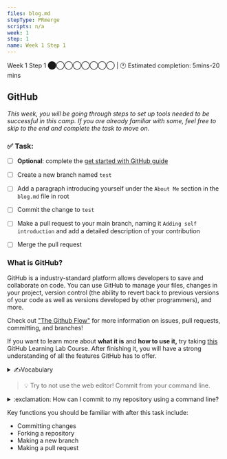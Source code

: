 ```yaml
---
files: blog.md
stepType: PRmerge
scripts: n/a
week: 1
step: 1
name: Week 1 Step 1
---
```

Week 1 Step 1 ⬤◯◯◯◯◯◯◯ | 🕐 Estimated completion: 5mins-20 mins

## GitHub
*This week, you will be going through steps to set up tools needed to be successful in this camp. If you are already familiar with some, feel free to skip to the end and complete the task to move on.*

### ✅  Task:

- [ ]  **Optional**: complete the [get started with GitHub guide](https://guides.github.com/activities/hello-world/)
- [ ]  Create a new branch named `test`
- [ ]  Add a paragraph introducing yourself under the `About Me` section in the `blog.md` file in root
- [ ]  Commit the change to `test`
- [ ]  Make a pull request to your main branch, naming it `Adding self introduction` and add a detailed description of your contribution
- [ ]  Merge the pull request


### What is GitHub?
GitHub is a industry-standard platform allows developers to save and collaborate on code. You can use GitHub to manage your files, changes in your project, version control (the ability to revert back to previous versions of your code as well as versions developed by other programmers), and more.


Check out <a href="https://guides.github.com/introduction/flow/">"The Github Flow"</a> for more information on issues, pull requests, committing, and branches!

If you want to learn more about <b>what it is</b> and <b>how to use it,</b> try taking <a href='https://lab.github.com/githubtraining/introduction-to-github'>this</a> GitHub Learning Lab Course. After finishing it, you will have a strong understanding of all the features GitHub has to offer.

<details>
<summary>✍️Vocabulary</summary>

#### Repositories
Repositories (or repos) are essentially **folders where you can store files of code.** The repo of our camp was duplicated into your account when you clicked "Create Template" so that you can commit changes and complete each lesson.

#### Issues
For our camp, each week is placed inside an issue. Only when you complete the week (committing the necessary code and commenting), will the issue close and you can move on to the next issue. Don’t worry – committing changes is easier than it sounds.

*On usual repositories in the contributing world issues are tasks or bugs that need to be completed or fixed.*

#### Fork
If you want to contribute to someone else's code, you would "fork" it. This creates a copy of the code under your account that you can make changes to. Create a fork when you **want to make changes to someone else's code and contribute to it.**
#### Branch
Creating a **branch** on a repository is like forking a repository. You would do this when you **want to make changes to your code without harming a working version.**
#### Pull Request
Once you make changes on **a forked repository or another branch,** you might need to bring the changes into the "main" repository. This allows YOUR changes to be visible in the main project! *You are basically asking for permission to "merge" your changes."
**This allows you to:**
* Collaborate on code
* Make comments
* Review the contributions made
#### Command Line Interface
A Command Line Interface (CLI) is your computer's visual application for accessing its operating system. There are different types of CLIs for different operating systems, such as Terminal for MacOs and PowerShell for Windows. If you have Windows, make sure to also install [Git Bash](https://git-scm.com/downloads) for a better tool. In upcoming issues, we will refer to your CLI as your Terminal or Command Line, but remember that they mean the same thing! 
<br>
</details>

> :bulb: Try to not use the web editor! Commit from your command line.

<details>
<summary>:exclamation: How can I commit to my repository using a command line?</summary>
  </br>

#### Setting up
Start out by [downloading Git](https://git-scm.com/downloads). Then, open your command line.

#### The commands
Navigate to the directory in your command line where you want to keep your repository.

> Tip: Use `cd ./your-directory` to change directories, `pwd` to find out where you are, and `ls` to list files & directories. More information is [here](https://www.earthdatascience.org/courses/intro-to-earth-data-science/open-reproducible-science/bash/bash-commands-to-manage-directories-files/). 

#### Cloning your repository
Click on "Code" on your repo's page and find your repo's HTTP link:
![image](https://user-images.githubusercontent.com/69332964/116948751-53e6e700-ac4e-11eb-821a-23ccca60f046.png)

Enter this command **and replace the url** to get your repository's files onto your local computer.
```
git clone https://github.com/example/example.git
```

Now is the time to make your changes to your code!

#### [Committing and pushing code](https://docs.github.com/en/github/managing-files-in-a-repository/adding-a-file-to-a-repository-using-the-command-line)
First, "stage" your changes. You will be specifying what files you want to commit the changes of.

Stage `helloworld.js` changes only:
```
git add helloworld.js
```

Stage ALL your changes to the repository:
```
git add -A
```

Next, let's commit the code. Usually, your commits will be a group of changes that make sense together. *Add a description!*
```
git commit -m "insert your description"
```

Save your commits to the repository on Github!
```
git push
```

#### Congrats! Your changes should now be visible on Github
:exclamation: *Don't forget to `git pull` before making any changes to your local repo!!* This gets any changes that were made by the bot.
<br><br/>
</details>


Key functions you should be familiar with after this task include:
- Committing changes
- Forking a repository
- Making a new branch
- Making a pull request


